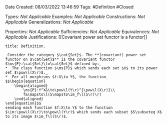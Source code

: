 <br />
<br />

Date Created: 08/03/2022 13:46:59
Tags: #Definition #Closed 

Types: _Not Applicable_
Examples: _Not Applicable_
Constructions: _Not Applicable_
Generalizations: _Not Applicable_

Properties: _Not Applicable_
Sufficiencies: _Not Applicable_
Equivalences: _Not Applicable_
Justifications: [[Covariant power set functor is a functor]]

``` ad-Definition
title: Definition.

_Consider the category $\cat{Set}$. The **(covariant) power set functor on $\cat{Set}$** is the covariant functor $\ms{P}:\cat{Set}\to\cat{Set}$ defined by:_
* _The class function $\ms{P}$ which sends each set $X$ to its power set $\pow\l(X\r)$._
* _For all morphisms $f:X\to Y$, the function_
$$\begin{equation}
    \begin{aligned}
        \ms{P}:Y^X&\to\pow\l(Y\r)^{\pow\l(X\r)}\\
        f&\mapsto\l(S\mapsto\im_f\l(S\r)\r)
    \end{aligned}
\end{equation}$$
sending each function $f:X\to Y$ to the function $\im:\pow\l(X\r)\to\pow\l(Y\r)$ which sends each subset $S\subseteq X$ to its image $\im_f\l(S\r)$.

```
